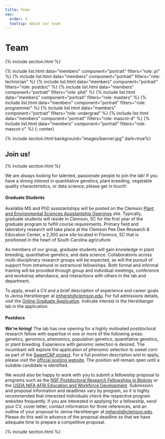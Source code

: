 ```yaml
---
title: Team
nav:
  order: 3
  tooltip: About our team
---
```


# <i class="fas fa-users"></i>Team

{% include section.html %}

{%
  include list.html
  data="members"
  component="portrait"
  filters="role: pi"
%}
{%
  include list.html
  data="members"
  component="portrait"
  filters="role: technician"
%}
{%
  include list.html
  data="members"
  component="portrait"
  filters="role: postdoc"
%}
{%
  include list.html
  data="members"
  component="portrait"
  filters="role: phd"
%}
{%
  include list.html
  data="members"
  component="portrait"
  filters="role: masters"
%}
{%
  include list.html
  data="members"
  component="portrait"
  filters="role: programmer"
%}
{%
  include list.html
  data="members"
  component="portrait"
  filters="role: undergrad"
%}
{%
  include list.html
  data="members"
  component="portrait"
  filters="role: mascot-d"
%}
{%
  include list.html
  data="members"
  component="portrait"
  filters="role: mascot-c"
%}
{:.center}

{% include section.html background="images/banner.jpg" dark=true%}

## Join us!

{% include section.html %}

We are always looking for talented, passionate people to join the lab!
If you have a strong interest in quantitative genetics, plant breeding, vegetable quality characteristics, or data science, please get in touch!



#### Graduate Students

Available MS and PhD assistantships will be posted on the Clemson [Plant and Environmental Sciences Assistantship Openings](https://www.clemson.edu/cafls/plant-environmental-sciences/students/assistantships.html) site.
Typically, graduate students will reside in Clemson, SC for the first year of the graduate program to fulfill course requirements.
Primary field and laboratory research will take place at the Clemson Pee Dee Research & Education Center, a 2,300 acre site located in Florence, SC that is positioned in the heart of South Carolina agriculture.

As members of our group, graduate students will gain knowledge in plant breeding, quantitative genetics, and data science.
Collaborations across multi-disciplinary research groups will be expected, as will the pursuit of support from intramural or extramural fellowships.
Both formal and informal training will be provided through group and individual meetings, conference and workshop attendance, and interactions with others in the lab and department.

To apply, email a CV and a brief description of experience and career goals to Jenna Hershberger at [jmhersh@clemson.edu](mailto:jmhersh@clemson.edu).
For full admissions details, visit the [Online Graduate Application](https://www.clemson.edu/graduate/admissions/apply/).
Indicate interest in the Hershberger lab in the application.


#### Postdocs

**We're hiring!** 
The lab has one opening for a highly motivated postdoctoral research fellow with expertise in one or more of the following areas: genetics, genomics, phenomics, population genetics, quantitative genetics, or plant breeding. 
Experience with genomic selection is desired. The incumbant will explore the application of phenomic selection to sweet corn as part of the [SweetCAP project](https://hershlab.org/2022/12/16/sweet-corn-scri.html). 
For a full position description and to apply, please visit the [official posting website](https://apply.interfolio.com/121117). 
The position will remain open until a suitable candidate is identified.

We would also be happy to work with you to submit a fellowship proposal to programs such as the [NSF Postdoctoral Research Fellowships in Biology](https://beta.nsf.gov/funding/opportunities/postdoctoral-research-fellowships-biology-prfb) or the [USDA NIFA AFRI Education and Workforce Development](https://www.nifa.usda.gov/grants/programs/afri-education-workforce-development).
Submission and proposal information and deadlines vary by program, so it is highly recommended that interested individuals check the respective program websites frequently.
If you are interested in applying for a fellowship, send your CV, cover letter, contact information for three references, and an outline of your proposal to Jenna Hershberger at [jmhersh@clemson.edu](mailto:jmhersh@clemson.edu).
Please do this well in advance of the proposal deadline so that we have adequate time to prepare a competitive proposal.


{% include section.html %}
